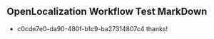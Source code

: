 ## OpenLocalization Workflow Test MarkDown
* c0cde7e0-da90-480f-b1c9-ba27314807c4 thanks!

<!--HONumber=Aug16_HO4-->


